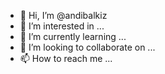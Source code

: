 - 👋 Hi, I’m @andibalkiz
- 👀 I’m interested in ...
- 🌱 I’m currently learning ...
- 💞️ I’m looking to collaborate on ...
- 📫 How to reach me ...

<!---
andibalkiz/andibalkiz is a ✨ special ✨ repository because its `README.md` (this file) appears on your GitHub profile.
You can click the Preview link to take a look at your changes.
--->
